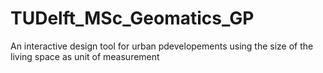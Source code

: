 # TUDelft_MSc_Geomatics_GP
An interactive design tool for urban pdevelopements using the size of the living space as unit of measurement
